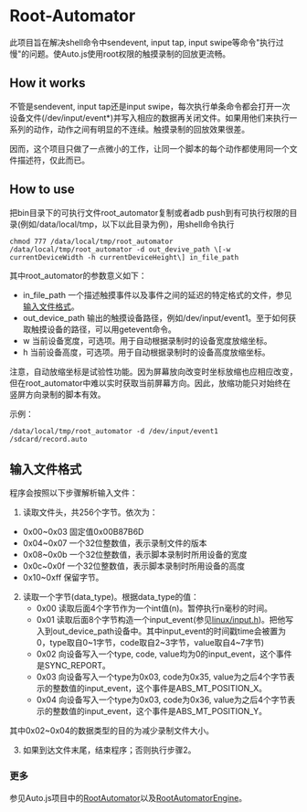 # Root-Automator

此项目旨在解决shell命令中sendevent, input tap, input swipe等命令"执行过慢"的问题。使Auto.js使用root权限的触摸录制的回放更流畅。

## How it works 

不管是sendevent, input tap还是input swipe，每次执行单条命令都会打开一次设备文件(/dev/input/event*)并写入相应的数据再关闭文件。如果用他们来执行一系列的动作，动作之间有明显的不连续。触摸录制的回放效果很差。

因而，这个项目只做了一点微小的工作，让同一个脚本的每个动作都使用同一个文件描述符，仅此而已。

## How to use

把bin目录下的可执行文件root_automator复制或者adb push到有可执行权限的目录(例如/data/local/tmp，以下以此目录为例)，用shell命令执行
```
chmod 777 /data/local/tmp/root_automator
/data/local/tmp/root_automator -d out_devive_path \[-w currentDeviceWidth -h currentDeviceHeight\] in_file_path
```
其中root_automator的参数意义如下：
* in_file_path 一个描述触摸事件以及事件之间的延迟的特定格式的文件，参见[输入文件格式](#输入文件格式)。
* out_device_path 输出的触摸设备路径，例如/dev/input/event1。至于如何获取触摸设备的路径，可以用getevent命令。
* w 当前设备宽度，可选项。用于自动根据录制时的设备宽度放缩坐标。
* h 当前设备高度，可选项。用于自动根据录制时的设备高度放缩坐标。

注意，自动放缩坐标是试验性功能。因为屏幕放向改变时坐标放缩也应相应改变，但在root_automator中难以实时获取当前屏幕方向。因此，放缩功能只对始终在竖屏方向录制的脚本有效。

示例：
```
/data/local/tmp/root_automator -d /dev/input/event1 /sdcard/record.auto
```

## 输入文件格式

程序会按照以下步骤解析输入文件：
1. 读取文件头，共256个字节。依次为：
* 0x00~0x03 固定值0x00B87B6D
* 0x04~0x07 一个32位整数值，表示录制文件的版本
* 0x08~0x0b 一个32位整数值，表示脚本录制时所用设备的宽度
* 0x0c~0x0f 一个32位整数值，表示脚本录制时所用设备的高度
* 0x10~0xff 保留字节。

2. 读取一个字节(data_type)。根据data_type的值：
	* 0x00 读取后面4个字节作为一个int值(n)。暂停执行n毫秒的时间。
	* 0x01 读取后面8个字节构造一个input_event(参见[linux/input.h](https://github.com/torvalds/linux/blob/master/include/uapi/linux/input.h))。把他写入到out_device_path设备中。其中input_event的时间戳time会被置为0，type取自0\~1字节，code取自2\~3字节，value取自4\~7字节)
	* 0x02 向设备写入一个type, code, value均为0的input_event，这个事件是SYNC_REPORT。
	* 0x03 向设备写入一个type为0x03, code为0x35, value为之后4个字节表示的整数值的input_event，这个事件是ABS_MT_POSITION_X。
	* 0x04 向设备写入一个type为0x03, code为0x36, value为之后4个字节表示的整数值的input_event，这个事件是ABS_MT_POSITION_Y。

其中0x02~0x04的数据类型的目的为减少录制文件大小。

3. 如果到达文件末尾，结束程序；否则执行步骤2。

### 更多

参见Auto.js项目中的[RootAutomator](https://github.com/hyb1996/NoRootScriptDroid/blob/master/autojs/src/main/java/com/stardust/autojs/runtime/api/RootAutomator.java)以及[RootAutomatorEngine](https://github.com/hyb1996/NoRootScriptDroid/blob/master/autojs/src/main/java/com/stardust/autojs/engine/RootAutomatorEngine.java)。